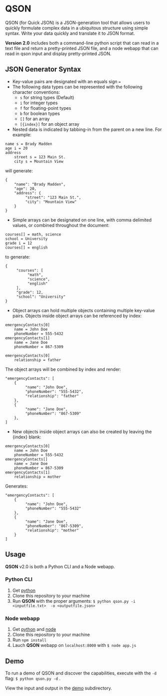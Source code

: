 # QSON
QSON (for Quick JSON) is a JSON-generation tool that allows users to quickly formulate complex data in a ubiquitous structure using simple syntax. Write your data quickly and translate it to JSON format.

**Version 2.0** includes both a command-line python script that can read in a text file and return a pretty-printed JSON file, and a node webapp that can read in qson input and display pretty-printed JSON.

## JSON Generator Syntax
* Key-value pairs are designated with an equals sign ` = `
* The following data types can be represented with the following character conventions:
  * ` s ` for string types (Default)
  * ` i ` for integer types
  * ` f ` for floating-point types
  * ` b ` for boolean types
  * ` [] ` for an array
  * ` [{index}] ` for an object array
* Nested data is indicated by tabbing-in from the parent on a new line. For example:
```
name s = Brady Madden
age i = 20
address
	street s = 123 Main St.
	city s = Mountain View
 ```
 will generate:
 ```
{  
     "name": "Brady Madden",
     "age": 20,
     "address": {  
          "street": "123 Main St.",
          "city": "Mountain View"
     }
}
 ```
 * Simple arrays can be designated on one line, with comma delimited values, or combined throughout the document:
 ```
 courses[] = math, science
 school = University
 grade i = 12
 courses[] = english
 ```
  to generate:
```
{
     "courses": [
          "math",
          "science",
          "english"
     ],
     "grade": 12,
     "school": "University"
}
```
 * Object arrays can hold multiple objects containing multiple key-value pairs. Objects inside object arrays can be referenced by index:
```
emergencyContacts[0]
    name = John Doe
    phoneNumber = 555-5432
emergencyContacts[1]
    name = Jane Doe
    phoneNumber = 867-5309

emergencyContacts[0]
    relationship = father
```
The object arrays will be combined by index and render:
 ```
"emergencyContacts": [
     {
          "name": "John Doe",
          "phoneNumber": "555-5432",
          "relationship": "father"
     },
     {
          "name": "Jane Doe",
          "phoneNumber": "867-5309"
     },
]
```
 * New objects inside object arrays can also be created by leaving the {index} blank:
```
emergencyContacts[0]
    name = John Doe
    phoneNumber = 555-5432
emergencyContacts[]
    name = Jane Doe
    phoneNumber = 867-5309
emergencyContacts[1]
    relationship = mother
```
 Generates:
 ```
"emergencyContacts": [
     {
          "name": "John Doe",
          "phoneNumber": "555-5432"
     },
     {
          "name": "Jane Doe",
          "phoneNumber": "867-5309",
          "relationship": "mother"
     }
]
```

## Usage
**QSON** v2.0 is both a Python CLI and a Node webapp.
### Python CLI
1. Get [python](https://www.python.org/downloads/)
2. Clone this repository to your machine
3. Run **QSON** with the proper arguments:
`` $ python qson.py -i <inputfile.txt>  -o <outputfile.json> ``
### Node webapp
1. Get [python](https://www.python.org/downloads/) and [node](https://nodejs.org/en/download/)
2. Clone this repository to your machine
3. Run `npm install`
4. Lauch **QSON** webapp on `localhost:8000` with ` $ node app.js `

## Demo
To run a demo of QSON and discover the capabilities, execute with the ` -d ` flag: `` $ python qson.py -d `` .

View the input and output in the [demo](qson/demo) subdirectory.



